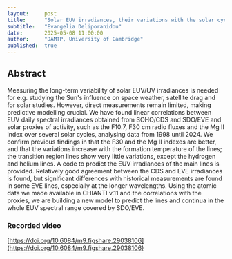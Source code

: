 ```yaml
---
layout:     post
title:      "Solar EUV irradiances, their variations with the solar cycle and a new model"
subtitle:   "Evangelia Deliporanidou"
date:       2025-05-08 11:00:00
author:     "DAMTP, University of Cambridge"
published:  true
---
```


## Abstract
Measuring the long-term variability of solar EUV/UV irradiances is needed for e.g. studying the Sun's influence on space weather, satellite drag and for solar studies. However, direct measurements remain limited, making predictive modelling crucial. We have found linear correlations between EUV daily spectral irradiances obtained from SOHO/CDS and SDO/EVE and solar proxies of activity, such as the F10.7,  F30 cm radio fluxes and the Mg II index over several solar cycles, analysing data from 1998 until 2024. We confirm previous findings in that the F30 and the Mg II indexes are better, and that the variations increase with the formation temperature of the lines; the transition region lines show very little variations, except the hydrogen and helium lines. A code to predict the EUV irradiances of the main lines is provided. Relatively good agreement between the CDS and EVE irradiances is found, but significant differences with historical measurements are found in some EVE lines, especially at the longer wavelengths. Using the atomic data we made available in CHIANTI v.11 and the correlations with the proxies, we are building a new model to predict the lines and continua in the whole EUV spectral range covered by SDO/EVE.


### Recorded video
[https://doi.org/10.6084/m9.figshare.29038106](https://doi.org/10.6084/m9.figshare.29038106)
